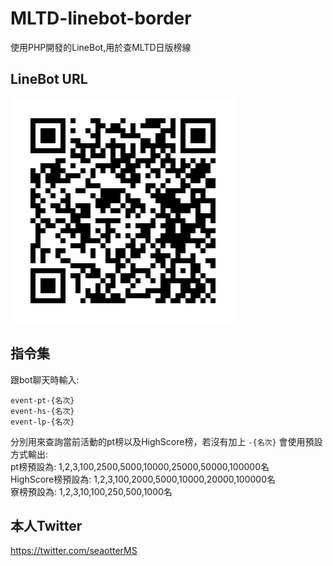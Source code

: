 # MLTD-linebot-border
使用PHP開發的LineBot,用於查MLTD日版榜線

## LineBot URL
![img](./QRcode.png)

## 指令集

跟bot聊天時輸入:
```console
event-pt-{名次}
event-hs-{名次}
event-lp-{名次}
```
分別用來查詢當前活動的pt榜以及HighScore榜，若沒有加上 `-{名次}` 會使用預設方式輸出:  
pt榜預設為: 1,2,3,100,2500,5000,10000,25000,50000,100000名  
HighScore榜預設為: 1,2,3,100,2000,5000,10000,20000,100000名  
寮榜預設為: 1,2,3,10,100,250,500,1000名

## 本人Twitter

https://twitter.com/seaotterMS